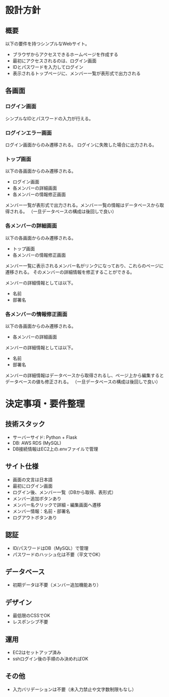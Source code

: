 # 設計方針

## 概要

以下の要件を持つシンプルなWebサイト。

- ブラウザからアクセスできるホームページを作成する
- 最初にアクセスされるのは、ログイン画面
- IDとパスワードを入力してログイン
- 表示されるトップページに、メンバー一覧が表形式で出力される

## 各画面

### ログイン画面

シンプルなIDとパスワードの入力が行える。

### ログインエラー画面

ログイン画面からのみ遷移される。
ログインに失敗した場合に出力される。

### トップ画面

以下の各画面からのみ遷移される。
- ログイン画面
- 各メンバーの詳細画面
- 各メンバーの情報修正画面

メンバー一覧が表形式で出力される。メンバー一覧の情報はデータベースから取得される。
（一旦データベースの構成は後回しで良い）

### 各メンバーの詳細画面

以下の各画面からのみ遷移される。
- トップ画面
- 各メンバーの情報修正画面

メンバー一覧に表示されるメンバー名がリンクになっており、これらのページに遷移される。
そのメンバーの詳細情報を修正することができる。

メンバーの詳細情報としては以下。
- 名前
- 部署名

### 各メンバーの情報修正画面

以下の各画面からのみ遷移される。
- 各メンバーの詳細画面

メンバーの詳細情報としては以下。
- 名前
- 部署名

メンバーの詳細情報はデータベースから取得されるし、ページ上から編集するとデータベースの値も修正される。
（一旦データベースの構成は後回しで良い）

# 決定事項・要件整理

## 技術スタック
- サーバーサイド: Python + Flask
- DB: AWS RDS (MySQL)
- DB接続情報はEC2上の.envファイルで管理

## サイト仕様
- 画面の文言は日本語
- 最初にログイン画面
- ログイン後、メンバー一覧（DBから取得、表形式）
- メンバー追加ボタンあり
- メンバー名クリックで詳細・編集画面へ遷移
- メンバー情報：名前・部署名
- ログアウトボタンあり

## 認証
- ID/パスワードはDB（MySQL）で管理
- パスワードのハッシュ化は不要（平文でOK）

## データベース
- 初期データは不要（メンバー追加機能あり）

## デザイン
- 最低限のCSSでOK
- レスポンシブ不要

## 運用
- EC2はセットアップ済み
- sshログイン後の手順のみ決めればOK

## その他
- 入力バリデーションは不要（未入力禁止や文字数制限もなし）
